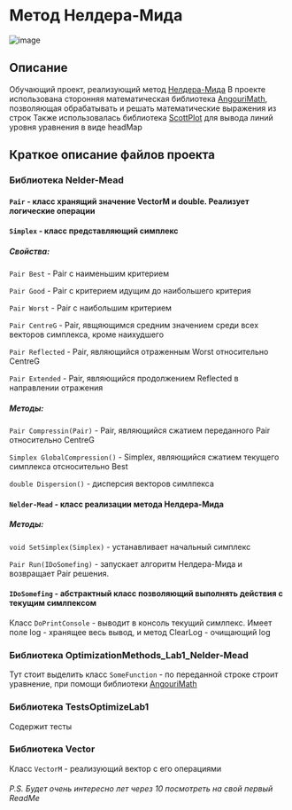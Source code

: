 # Метод Нелдера-Мида

![image](https://user-images.githubusercontent.com/96999944/236501421-37466879-7da0-41de-8f95-9370d103d89e.png)

## Описание
Обучающий проект, реализующий метод [Нелдера-Мида](https://ru.wikipedia.org/wiki/Метод_Нелдера_—_Мида)
В проекте использована сторонняя математическая библиотека [AngouriMath](https://github.com/asc-community/AngouriMath), позволяющая обрабатывать и решать математические выражения из строк
Также использовалась библиотека [ScottPlot](https://scottplot.net/) для вывода линий уровня уравнения в виде headMap

## Краткое описание файлов проекта

### Библиотека Nelder-Mead
#### `Pair` - класс хранящий значение VectorM и double. Реализует логические операции
#### `Simplex` - класс представляющий симплекс
##### Свойства:
`Pair Best` - Pair с наименьшим критерием

`Pair Good` - Pair с критерием идущим до наибольшего критерия 

`Pair Worst` - Pair с наибольшим критерием

`Pair CentreG` - Pair, явщяющимся средним значением среди всех векторов симплекса, кроме наихудшего

`Pair Reflected` - Pair, являющийся отраженным Worst относительно CentreG 

`Pair Extended` - Pair, являющийся продолжением Reflected в направлении отражения

##### Методы:
`Pair Compressin(Pair)` - Pair, являющийся сжатием переданного Pair относительно CentreG

`Simplex GlobalCompression()` - Simplex, являющийся сжатием текущего симплекса отсносительно Best

`double Dispersion()` - дисперсия векторов симлпекса

#### `Nelder-Mead` - класс реализации метода Нелдера-Мида
##### Методы:
`void SetSimplex(Simplex)` - устанавливает начальный симплекс

`Pair Run(IDoSomefing)` - запускает алгоритм Нелдера-Мида и возвращает Pair решения.

#### `IDoSomefing` - абстрактный класс позволяющий выполнять действия с текущим симлпексом  
Класс `DoPrintConsole` - выводит в консоль текущий симлпекс. Имеет поле log - хранящее весь вывод, и метод ClearLog - очищающий log

### Библиотека OptimizationMethods_Lab1_Nelder-Mead
Тут стоит выделить класс `SomeFunction` - по переданной строке строит уравнение, при помощи библиотеки [AngouriMath](https://github.com/asc-community/AngouriMath)

### Библиотека TestsOptimizeLab1
Содержит тесты

### Библиотека Vector
Класс `VectorM` - реализующий вектор с его операциями



###### P.S. Будет очень интересно лет через 10 посмотреть на свой первый ReadMe
